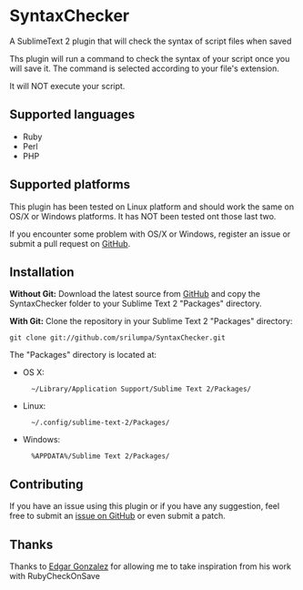 SyntaxChecker
=============

A SublimeText 2 plugin that will check the syntax of script files when saved

Ths plugin will run a command to check the syntax of your script once you will save it. The command is selected according to your file's extension.

It will NOT execute your script.

Supported languages
-------------------

* Ruby
* Perl
* PHP

Supported platforms
-------------------

This plugin has been tested on Linux platform and should work the same on OS/X or Windows platforms. It has NOT been tested ont those last two.

If you encounter some problem with OS/X or Windows, register an issue or submit a pull request on [GitHub](https://github.com/srilumpa/SyntaxChecker).

Installation
------------

**Without Git:** Download the latest source from [GitHub](https://github.com/srilumpa/SyntaxChecker) and copy the SyntaxChecker folder to your Sublime Text 2 "Packages" directory.

**With Git:** Clone the repository in your Sublime Text 2 "Packages" directory:

    git clone git://github.com/srilumpa/SyntaxChecker.git


The "Packages" directory is located at:

* OS X:

        ~/Library/Application Support/Sublime Text 2/Packages/

* Linux:

        ~/.config/sublime-text-2/Packages/

* Windows:

        %APPDATA%/Sublime Text 2/Packages/

Contributing
------------

If you have an issue using this plugin or if you have any suggestion, feel free to submit an [issue on GitHub](https://github.com/srilumpa/SyntaxChecker/issues) or even submit a patch.

Thanks
------

Thanks to [Edgar Gonzalez](https://github.com/edgar) for allowing me to take inspiration from his work with RubyCheckOnSave
